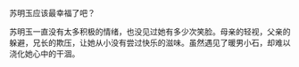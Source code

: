 苏明玉应该最幸福了吧？

苏明玉一直没有太多积极的情绪，也没见过她有多少次笑脸。母亲的轻视，父亲的躲避，兄长的欺压，让她从小没有尝过快乐的滋味。虽然遇见了暖男小石，却难以浇化她心中的干涸。




<!--stackedit_data:
eyJoaXN0b3J5IjpbLTgzMDcyMjYxNiwtMTUxNTA3NTA2OCwtMT
I3MDU0MjgwNF19
-->